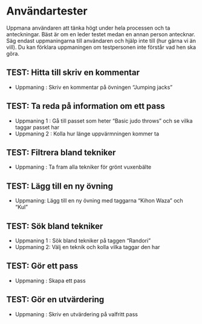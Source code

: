 
# Användartester
Uppmana användaren att tänka högt under hela processen och ta anteckningar. Bäst är om en leder testet medan en annan person antecknar. Säg endast uppmaningarna till användaren och hjälp inte till (hur gärna vi än vill). Du kan förklara uppmaningen om testpersonen inte förstår vad hen ska göra. 

## TEST: Hitta till skriv en kommentar
- Uppmaning : Skriv en kommentar på övningen “Jumping jacks”

## TEST: Ta reda på information om ett pass
- Uppmaning 1 : Gå till passet som heter “Basic judo throws” och se vilka taggar passet har
- Uppmaning 2 : Kolla hur länge uppvärmningen kommer ta

## TEST: Filtrera bland tekniker
- Uppmaning : Ta fram alla tekniker för grönt vuxenbälte

## TEST: Lägg till en ny övning 
- Uppmaning: Lägg till en ny övning med taggarna “Kihon Waza” och “Kul”

## TEST: Sök bland tekniker 
- Uppmaning 1 : Sök bland tekniker på taggen “Randori”
- Uppmaning 2: Välj en teknik och kolla vilka taggar den har

## TEST: Gör ett pass 
- Uppmaning : Skapa ett pass 

## TEST: Gör en utvärdering 
- Uppmaning : Skriv en utvärdering på valfritt pass

